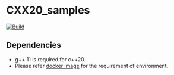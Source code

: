 # CXX20_samples

[![Build](https://github.com/pllee4/cxx20_samples/actions/workflows/build.yml/badge.svg)](https://github.com/pllee4/cxx20_samples/actions/workflows/build.yml)

## Dependencies
- g++ 11 is required for c++20.
- Please refer [docker image](https://github.com/pllee4/docker/blob/master/ubuntu-ci/Dockerfile.18.04-C20) for the requirement of environment.
